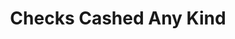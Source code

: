 ---
title: Checks Cashed Any Kind
slug: checks-cashed-any-kind
updated-on: '2024-05-30T13:44:31.749Z'
created-on: '2024-05-30T13:41:46.671Z'
published-on: '2024-05-30T13:54:32.469Z'
f_city-state-2:
- cms/city/norwalk-ca.md
- cms/city/stuart-fl.md
- cms/city/arlington-tx.md
- cms/city/san-bernardino-ca.md
f_locations:
- cms/payday-loan/checks-cashed-any-kind-14596.md
- cms/payday-loan/checks-cashed-any-kind-14597.md
- cms/payday-loan/checks-cashed-any-kind-14598.md
- cms/payday-loan/checks-cashed-any-kind-14599.md
f_states:
- cms/state/california.md
- cms/state/florida.md
- cms/state/texas.md
layout: '[company].html'
tags: company
---